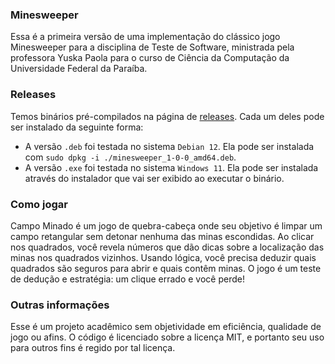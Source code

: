 ### Minesweeper

Essa é a primeira versão de uma implementação do clássico jogo Minesweeper para a disciplina de Teste de Software, ministrada pela professora Yuska Paola para o curso de Ciência da Computação da Universidade Federal da Paraíba.

### Releases

Temos binários pré-compilados na página de [releases](https://github.com/Alquimas/MineSweeperJava/releases/tag/v1.0.0). Cada um deles pode ser instalado da seguinte forma:

- A versão `.deb` foi testada no sistema `Debian 12`. Ela pode ser instalada com `sudo dpkg -i ./minesweeper_1-0-0_amd64.deb`.
- A versão `.exe` foi testada no sistema `Windows 11`. Ela pode ser instalada através do instalador que vai ser exibido ao executar o binário.

### Como jogar

Campo Minado é um jogo de quebra-cabeça onde seu objetivo é limpar um campo retangular sem detonar nenhuma das minas escondidas.
Ao clicar nos quadrados, você revela números que dão dicas sobre a localização das minas nos quadrados vizinhos. Usando lógica, você precisa deduzir quais quadrados são seguros para abrir e quais contêm minas. O jogo é um teste de dedução e estratégia: um clique errado e você perde!

### Outras informações

Esse é um projeto acadêmico sem objetividade em eficiência, qualidade de jogo ou afins. O código é licenciado sobre a licença MIT, e portanto seu uso para outros fins é regido por tal licença.
